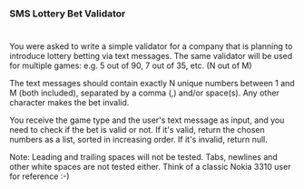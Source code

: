 ### SMS Lottery Bet Validator

#

You were asked to write a simple validator for a company that is planning to introduce lottery betting via text messages. The same validator will be used for multiple games: e.g. 5 out of 90, 7 out of 35, etc. (N out of M)

The text messages should contain exactly N unique numbers between 1 and M (both included), separated by a comma (,) and/or space(s). Any other character makes the bet invalid.

You receive the game type and the user's text message as input, and you need to check if the bet is valid or not. If it's valid, return the chosen numbers as a list, sorted in increasing order. If it's invalid, return null.

Note:
Leading and trailing spaces will not be tested. Tabs, newlines and other white spaces are not tested either. Think of a classic Nokia 3310 user for reference :-)
